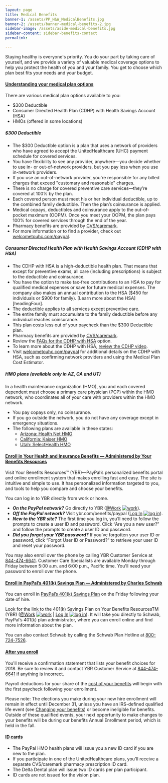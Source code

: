 ```yaml
---
layout: page
title: Medical Benefits
banner-1: /assets/PP_H&W_MedicalBenefits.jpg
banner-2: /assets/banner-medical-benefits-2.jpg
sidebar-image: /assets/aside-medical-benefits.jpg
sidebar-content: sidebar-benefits-contact 
permalink:

---
```


Staying healthy is everyone's priority. You do your part by taking care of yourself, and we provide a variety of valuable medical coverage options to help you protect the health of you and your family. You get to choose which plan best fits your needs and your budget.

<div class="panel-group" id="accordion" role="tablist" aria-multiselectable="true">
		<div class="panel panel-default panel-accordion">
				<div class="panel-heading" role="tab" id="headingOne">
						<a class="collapsed" role="button" data-toggle="collapse" data-parent="#accordion" href="#collapseOne" aria-expanded="true" aria-controls="collapseOne"><i class="fa fa-angle-right fa-2x pull-left"></i>
							<h4 class="panel-title collapsed">Understanding your medical plan options</h4>
						</a>
				</div>
<div id="collapseOne" class="panel-collapse collapse" role="tabpanel" aria-labelledby="headingOne">
		<div class="panel-body">
				<div markdown="1">



There are various medical plan options available to you:

 * $300 Deductible
 * Consumer Directed Health Plan (CDHP) with Health Savings Account (HSA)
 * HMOs (offered in some locations)

##### $300 Deductible

 *  The $300 Deductible option is a plan that uses a network of providers who have agreed to accept the UnitedHealthcare (UHC) payment schedule for covered services.
 *  You have flexibility to see any provider, anywhere—you decide whether to use in- or out-of-network providers, but you pay less when you use in-network providers.
 * If you use an out-of-network provider, you're responsible for any billed charges that exceed "customary and reasonable" charges.
 *   There is no charge for covered preventive care services—they’re covered at 100% by the plan.
 * Each covered person must meet his or her individual deductible, up to the combined family deductible. Then the plan’s coinsurance is applied.
 * Medical copays, deductibles and coinsurance apply to the out-of-pocket maximum (OOPM). Once you meet your OOPM, the plan pays 100% for covered services through the end of the year.
 * Pharmacy benefits are provided by [CVS/caremark](prescription-drug-benefits.html).
 * For more information or to find a provider, check out [welcometouhc.com/paypal](http://welcometouhc.com/paypal).

##### Consumer Directed Health Plan with Health Savings Account (CDHP with HSA)

 * The CDHP with HSA is a high-deductible health plan. That means that except for preventive exams, all care (including prescriptions) is subject to the deductible and coinsurance.
 * You have the option to make tax-free contributions to an HSA to pay for qualified medical expenses or save for future medical expenses. The company also makes an annual contribution to the HSA ($450 for individuals or $900 for family). [Learn more about the HSA][headingFour].
 * The deductible applies to all services except preventive care.
 * The entire family must accumulate to the family deductible before any individual reaches coinsurance.
 * This plan costs less out of your paycheck than the $300 Deductible plan.
 * Pharmacy benefits are provided by [CVS/caremark](prescription-drug-benefits.html).
 * Review the [FAQs for the CDHP with HSA](pdf/2018-CDHP-FAQ-active.pdf) option.
 * To learn more about the CDHP with HSA, [review the CDHP video](video-cdhp-2018.html).
 * Visit [welcometouhc.com/paypal](http://welcometouhc.com/paypal) for additional details on the CDHP with HSA, such as confirming network providers and using the Medical Plan Cost Estimator.

##### HMO plans *(available only in AZ, CA and UT)*

In a health maintenance organization (HMO), you and each covered dependent must choose a primary care physician (PCP) within the HMO network, who coordinates all of your care with providers within the HMO network.

* You pay copays only, no coinsurance.
* If you go outside the network, you do not have any coverage except in emergency situations.
* The following plans are available in these states:
	* [Arizona: Health Net HMO](https://www.healthnet.com/)
	* [California: Kaiser HMO](https://healthy.kaiserpermanente.org/)
	* [Utah: SelectHealth HMO](http://selecthealth.org/Pages/new.aspx)


    							
</div>
</div>
</div>
</div>
		<div class="panel panel-default panel-accordion">
				<div class="panel-heading" role="tab" id="headingTwo">
						<a class="collapsed" role="button" data-toggle="collapse" data-parent="#accordion" href="#collapseTwo" aria-expanded="true" aria-controls="collapseTwo"><i class="fa fa-angle-right fa-2x pull-left"></i>
							<h4 class="panel-title collapsed">Enroll in Your Health and Insurance Benefits — Administered by Your Benefits Resources</h4>
						</a>
				</div>
<div id="collapseTwo" class="panel-collapse collapse" role="tabpanel" aria-labelledby="headingTwo">
		<div class="panel-body">
				<div markdown="1">

Visit Your Benefits Resources™ (YBR)—PayPal’s personalized benefits portal and online enrollment system that makes enrolling fast and easy. The site is intuitive and simple to use. It has personalized information targeted to you, and tools to help you compare and choose your benefits.

You can log in to YBR directly from work or home.

* _**On the PayPal network?**_  Go directly to YBR ([@Work](https://beplb01.sse.hewitt.com/sp/startSSO.ping?PartnerIdpId=https://sso.paypalcorp.com&TargetResource=https%3A%2F%2Fsso.hewitt.com%2Fybr%3FpageCd%3DYBR_PAGE) [![work](../assets/work.png)](https://beplb01.sse.hewitt.com/sp/startSSO.ping?PartnerIdpId=https://sso.paypalcorp.com&TargetResource=https%3A%2F%2Fsso.hewitt.com%2Fybr%3FpageCd%3DYBR_PAGE)).
*  _**Off the PayPal network?**_  Visit ybr.com/benefits/paypal ([Log In](http://www.ybr.com/benefits/paypal) [![log in](../assets/globe.png)](http://www.ybr.com/benefits/paypal)).
*  _**New to the YBR site?**_ The first time you log in, you’ll need to follow the prompts to create a user ID and password. Click “Are you a new user?” and follow the prompts to create a user ID and password.
*  _**Did you forget your YBR password?**_ If you’ve forgotten your user ID or password, click “Forgot User ID or Password?” to retrieve your user ID and reset your password.

You may also enroll over the phone by calling YBR Customer Service at [844-474-6641](tel:+1-844-474-6641). Customer Care Specialists are available Monday through Friday between 5:00 a.m. and 6:00 p.m., Pacific time. You'll need your password to enroll over the phone.

</div>
</div>
</div>
</div>
<div class="panel panel-default panel-accordion">
				<div class="panel-heading" role="tab" id="headingThree">
						<a class="collapsed" role="button" data-toggle="collapse" data-parent="#accordion" href="#collapseThree" aria-expanded="true" aria-controls="collapseThree"><i class="fa fa-angle-right fa-2x pull-left"></i>
							<h4 class="panel-title collapsed">Enroll in PayPal’s 401(k) Savings Plan &mdash; Administered by Charles Schwab</h4>
						</a>
				</div>
<div id="collapseThree" class="panel-collapse collapse" role="tabpanel" aria-labelledby="headingThree">
		<div class="panel-body">
				<div markdown="1">


You can enroll in [PayPal’s 401(k) Savings Plan](401k-savings-plan.html) on the Friday following your date of hire.

Look for the link to the 401(k) Savings Plan on Your Benefits ResourcesTM (YBR) ([@Work](https://beplb01.sse.hewitt.com/sp/startSSO.ping?PartnerIdpId=https://sso.paypalcorp.com&TargetResource=https%3A%2F%2Fsso.hewitt.com%2Fybr%3FpageCd%3DYBR_PAGE) [![work](../assets/work.png)](https://beplb01.sse.hewitt.com/sp/startSSO.ping?PartnerIdpId=https://sso.paypalcorp.com&TargetResource=https%3A%2F%2Fsso.hewitt.com%2Fybr%3FpageCd%3DYBR_PAGE) &#124; [Log In](http://www.ybr.com/benefits/paypal) [![log in](../assets/globe.png)](http://www.ybr.com/benefits/paypal)). It will take you directly to Schwab, PayPal’s 401(k) plan administrator, where you can enroll online and find more information about the plan.

You can also contact Schwab by calling the Schwab Plan Hotline at [800-724-7526](tel:+1-800-724-7526).
</div>
</div>
</div>
</div>

<div class="panel panel-default panel-accordion">
				<div class="panel-heading" role="tab" id="headingFour">
						<a class="collapsed" role="button" data-toggle="collapse" data-parent="#accordion" href="#collapseFour" aria-expanded="true" aria-controls="collapseFour"><i class="fa fa-angle-right fa-2x pull-left"></i>
							<h4 class="panel-title collapsed">After you enroll</h4>
						</a>
				</div>
<div id="collapseFour" class="panel-collapse collapse" role="tabpanel" aria-labelledby="headingFour">
		<div class="panel-body">
				<div markdown="1">


You'll receive a confirmation statement that lists your benefit choices for 2018. Be sure to review it and contact YBR Customer Service at [844-474-6641](tel:+1-844-474-6641) if anything is incorrect.

Payroll deductions for your share of the [cost of your benefits](2018-employee-contributions.html) will begin with the first paycheck following your enrollment.

Please note: The elections you make during your new hire enrollment will remain in effect until December 31, unless you have an IRS-defined qualified life event (see [Changing your benefits](changing-your-benefits.html)) or become ineligible for benefits. Outside of these qualified events, your next opportunity to make changes to your benefits will be during our benefits Annual Enrollment period, which is held in the fall.

</div>
</div>
</div>
</div>

<div class="panel panel-default panel-accordion">
				<div class="panel-heading" role="tab" id="headingFive">
						<a class="collapsed" role="button" data-toggle="collapse" data-parent="#accordion" href="#collapseFive" aria-expanded="true" aria-controls="collapseFive"><i class="fa fa-angle-right fa-2x pull-left"></i>
							<h4 class="panel-title collapsed">ID cards</h4>
						</a>
				</div>
<div id="collapseFive" class="panel-collapse collapse" role="tabpanel" aria-labelledby="headingFive">
		<div class="panel-body">
				<div markdown="1">

* The PayPal HMO health plans will issue you a new ID card if you are new to the plan.
* If you participate in one of the UnitedHealthcare plans, you'll receive a separate CVS/caremark pharmacy prescription ID card.
* The Delta Dental plan will issue two ID cards per plan participant.
* ID cards are not issued for the vision plan.

</div>
</div>
</div>
</div>
</div>
